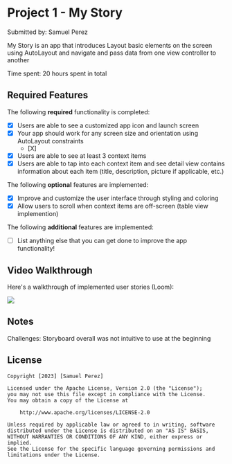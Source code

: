 # Project 1 - My Story

Submitted by: Samuel Perez

My Story is an app that introduces Layout basic elements on the screen using AutoLayout and navigate and pass data from one view controller to another

Time spent: 20 hours spent in total

## Required Features

The following **required** functionality is completed:

- [X] Users are able to see a customized app icon and launch screen
- [X] Your app should work for any screen size and orientation using AutoLayout constraints
  - [X]
- [X] Users are able to see at least 3 context items
- [X] Users are able to tap into each context item and see detail view contains information about each item (title, description, picture if applicable, etc.)
 
The following **optional** features are implemented:

- [X] Improve and customize the user interface through styling and coloring
- [X] Allow users to scroll when context items are off-screen (table view implemention)

The following **additional** features are implemented:

- [ ] List anything else that you can get done to improve the app functionality!

## Video Walkthrough

Here's a walkthrough of implemented user stories (Loom):

<a href="https://www.loom.com/share/6a25b30b27424384bc7e7fe2056b6ed2">
    <img style="max-width:300px;" src="https://cdn.loom.com/sessions/thumbnails/6a25b30b27424384bc7e7fe2056b6ed2-with-play.gif">
  </a>

<!-- Video created with Loom -->

## Notes

Challenges: Storyboard overall was not intuitive to use at the beginning 

## License

    Copyright [2023] [Samuel Perez]

    Licensed under the Apache License, Version 2.0 (the "License");
    you may not use this file except in compliance with the License.
    You may obtain a copy of the License at

        http://www.apache.org/licenses/LICENSE-2.0

    Unless required by applicable law or agreed to in writing, software
    distributed under the License is distributed on an "AS IS" BASIS,
    WITHOUT WARRANTIES OR CONDITIONS OF ANY KIND, either express or implied.
    See the License for the specific language governing permissions and
    limitations under the License.
